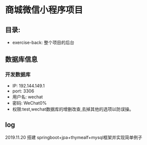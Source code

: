 # 商城微信小程序项目 
## 目录: 
+ exercise-back: 整个项目的后台 

## 数据库信息 
### 开发数据库
+ IP: 192.144.149.1 
+ port: 3306 
+ 用户名: wechat 
+ 密码: WeChat0%
+ 权限:test,wechat数据库的增删改查,去掉其他的选项以防误操。

## log 
2019.11.20 搭建 springboot+jpa+thymealf+mysql框架并实现简单例子

